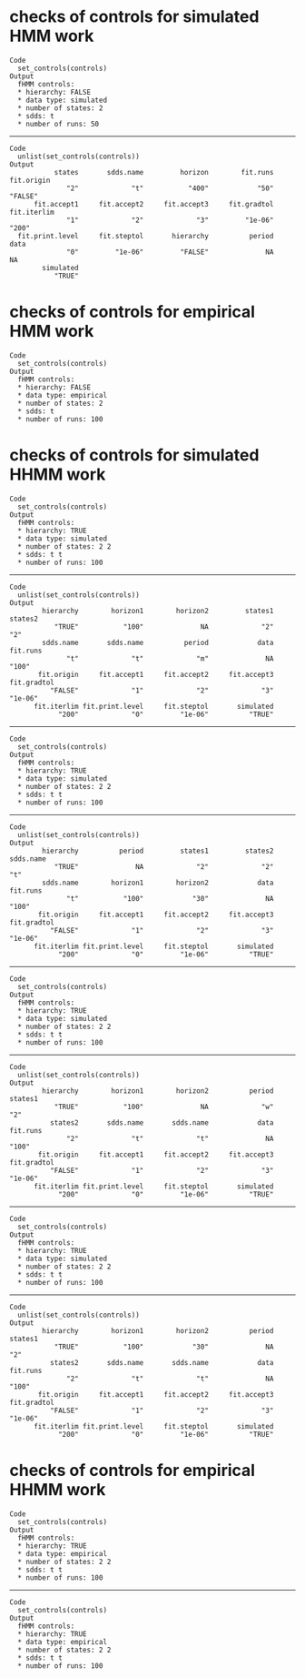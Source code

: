 # checks of controls for simulated HMM work

    Code
      set_controls(controls)
    Output
      fHMM controls:
      * hierarchy: FALSE 
      * data type: simulated 
      * number of states: 2 
      * sdds: t 
      * number of runs: 50  

---

    Code
      unlist(set_controls(controls))
    Output
               states       sdds.name         horizon        fit.runs      fit.origin 
                  "2"             "t"           "400"            "50"         "FALSE" 
          fit.accept1     fit.accept2     fit.accept3     fit.gradtol     fit.iterlim 
                  "1"             "2"             "3"         "1e-06"           "200" 
      fit.print.level     fit.steptol       hierarchy          period            data 
                  "0"         "1e-06"         "FALSE"              NA              NA 
            simulated 
               "TRUE" 

# checks of controls for empirical HMM work

    Code
      set_controls(controls)
    Output
      fHMM controls:
      * hierarchy: FALSE 
      * data type: empirical 
      * number of states: 2 
      * sdds: t 
      * number of runs: 100  

# checks of controls for simulated HHMM work

    Code
      set_controls(controls)
    Output
      fHMM controls:
      * hierarchy: TRUE 
      * data type: simulated 
      * number of states: 2 2 
      * sdds: t t 
      * number of runs: 100  

---

    Code
      unlist(set_controls(controls))
    Output
            hierarchy        horizon1        horizon2         states1         states2 
               "TRUE"           "100"              NA             "2"             "2" 
            sdds.name       sdds.name          period            data        fit.runs 
                  "t"             "t"             "m"              NA           "100" 
           fit.origin     fit.accept1     fit.accept2     fit.accept3     fit.gradtol 
              "FALSE"             "1"             "2"             "3"         "1e-06" 
          fit.iterlim fit.print.level     fit.steptol       simulated 
                "200"             "0"         "1e-06"          "TRUE" 

---

    Code
      set_controls(controls)
    Output
      fHMM controls:
      * hierarchy: TRUE 
      * data type: simulated 
      * number of states: 2 2 
      * sdds: t t 
      * number of runs: 100  

---

    Code
      unlist(set_controls(controls))
    Output
            hierarchy          period         states1         states2       sdds.name 
               "TRUE"              NA             "2"             "2"             "t" 
            sdds.name        horizon1        horizon2            data        fit.runs 
                  "t"           "100"            "30"              NA           "100" 
           fit.origin     fit.accept1     fit.accept2     fit.accept3     fit.gradtol 
              "FALSE"             "1"             "2"             "3"         "1e-06" 
          fit.iterlim fit.print.level     fit.steptol       simulated 
                "200"             "0"         "1e-06"          "TRUE" 

---

    Code
      set_controls(controls)
    Output
      fHMM controls:
      * hierarchy: TRUE 
      * data type: simulated 
      * number of states: 2 2 
      * sdds: t t 
      * number of runs: 100  

---

    Code
      unlist(set_controls(controls))
    Output
            hierarchy        horizon1        horizon2          period         states1 
               "TRUE"           "100"              NA             "w"             "2" 
              states2       sdds.name       sdds.name            data        fit.runs 
                  "2"             "t"             "t"              NA           "100" 
           fit.origin     fit.accept1     fit.accept2     fit.accept3     fit.gradtol 
              "FALSE"             "1"             "2"             "3"         "1e-06" 
          fit.iterlim fit.print.level     fit.steptol       simulated 
                "200"             "0"         "1e-06"          "TRUE" 

---

    Code
      set_controls(controls)
    Output
      fHMM controls:
      * hierarchy: TRUE 
      * data type: simulated 
      * number of states: 2 2 
      * sdds: t t 
      * number of runs: 100  

---

    Code
      unlist(set_controls(controls))
    Output
            hierarchy        horizon1        horizon2          period         states1 
               "TRUE"           "100"            "30"              NA             "2" 
              states2       sdds.name       sdds.name            data        fit.runs 
                  "2"             "t"             "t"              NA           "100" 
           fit.origin     fit.accept1     fit.accept2     fit.accept3     fit.gradtol 
              "FALSE"             "1"             "2"             "3"         "1e-06" 
          fit.iterlim fit.print.level     fit.steptol       simulated 
                "200"             "0"         "1e-06"          "TRUE" 

# checks of controls for empirical HHMM work

    Code
      set_controls(controls)
    Output
      fHMM controls:
      * hierarchy: TRUE 
      * data type: empirical 
      * number of states: 2 2 
      * sdds: t t 
      * number of runs: 100  

---

    Code
      set_controls(controls)
    Output
      fHMM controls:
      * hierarchy: TRUE 
      * data type: empirical 
      * number of states: 2 2 
      * sdds: t t 
      * number of runs: 100  

